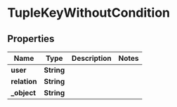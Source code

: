 

# TupleKeyWithoutCondition


## Properties

| Name | Type | Description | Notes |
|------------ | ------------- | ------------- | -------------|
|**user** | **String** |  |  |
|**relation** | **String** |  |  |
|**_object** | **String** |  |  |



